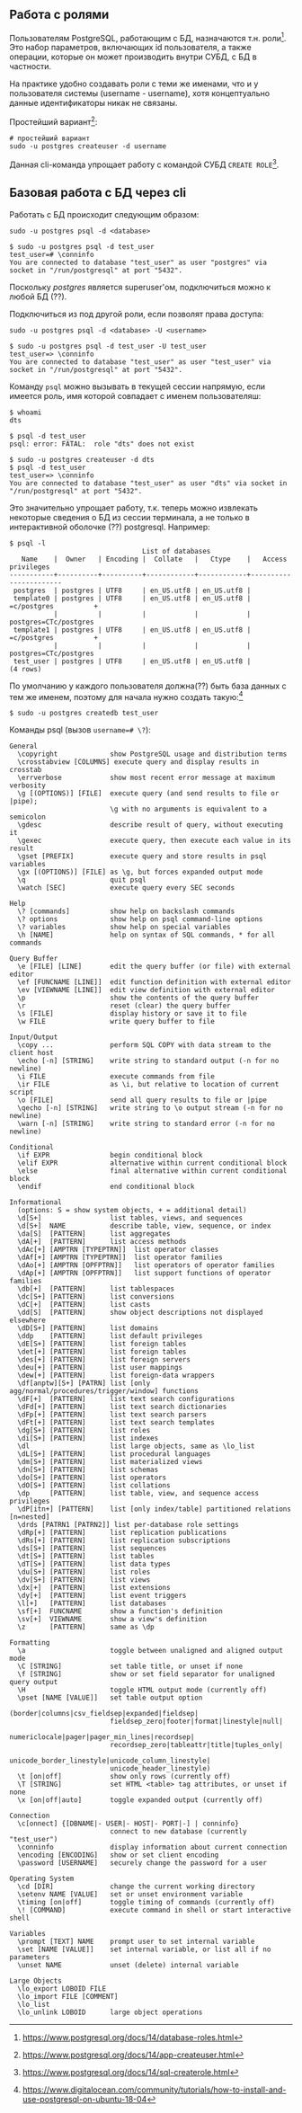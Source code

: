 ## Работа с ролями

Пользователям PostgreSQL, работающим с БД, назначаются т.н. роли[^posgtgres-db-roles]. Это набор параметров, включающих id пользователя, а также операции, которые он может производить внутри СУБД, с БД в частности.

На практике удобно создавать роли с теми же именами, что и у пользователя системы (username - username), хотя концептуально данные идентификаторы никак не связаны.


Простейший вариант[^createuser]:
```
# простейший вариант
sudo -u postgres createuser -d username
```
Данная cli-команда упрощает работу с командой СУБД `CREATE ROLE`[^sql-createrole].

## Базовая работа с БД через cli

Работать с БД происходит следующим образом:
```
sudo -u postgres psql -d <database>

$ sudo -u postgres psql -d test_user
test_user=# \conninfo
You are connected to database "test_user" as user "postgres" via socket in "/run/postgresql" at port "5432".
```
Поскольку _postgres_ является superuser'ом, подключиться можно к любой БД (??).

Подключиться из под другой роли, если позволят права доступа:
```
sudo -u postgres psql -d <database> -U <username>

$ sudo -u postgres psql -d test_user -U test_user
test_user=> \conninfo
You are connected to database "test_user" as user "test_user" via socket in "/run/postgresql" at port "5432".
```

Команду `psql` можно вызывать в текущей сессии напрямую, если имеется роль, имя которой совпадает с именем пользователяш:
```
$ whoami
dts

$ psql -d test_user
psql: error: FATAL:  role "dts" does not exist

$ sudo -u postgres createuser -d dts
$ psql -d test_user
test_user=> \conninfo
You are connected to database "test_user" as user "dts" via socket in "/run/postgresql" at port "5432".
```
Это значительно упрощает работу, т.к. теперь можно извлекать некоторые сведения о БД из сессии терминала, а не только в интерактивной оболочке (??) postgresql. Например:
```
$ psql -l
                                 List of databases
   Name    |  Owner   | Encoding |  Collate   |   Ctype    |   Access privileges   
-----------+----------+----------+------------+------------+-----------------------
 postgres  | postgres | UTF8     | en_US.utf8 | en_US.utf8 | 
 template0 | postgres | UTF8     | en_US.utf8 | en_US.utf8 | =c/postgres          +
           |          |          |            |            | postgres=CTc/postgres
 template1 | postgres | UTF8     | en_US.utf8 | en_US.utf8 | =c/postgres          +
           |          |          |            |            | postgres=CTc/postgres
 test_user | postgres | UTF8     | en_US.utf8 | en_US.utf8 | 
(4 rows)
```


По умолчанию у каждого пользователя должна(??) быть база данных с тем же именем, поэтому для начала нужно создать такую:[^digocn-roles] 
```
$ sudo -u postgres createdb test_user
```


Команды psql (вызов `username=# \?`):
```
General
  \copyright             show PostgreSQL usage and distribution terms
  \crosstabview [COLUMNS] execute query and display results in crosstab
  \errverbose            show most recent error message at maximum verbosity
  \g [(OPTIONS)] [FILE]  execute query (and send results to file or |pipe);
                         \g with no arguments is equivalent to a semicolon
  \gdesc                 describe result of query, without executing it
  \gexec                 execute query, then execute each value in its result
  \gset [PREFIX]         execute query and store results in psql variables
  \gx [(OPTIONS)] [FILE] as \g, but forces expanded output mode
  \q                     quit psql
  \watch [SEC]           execute query every SEC seconds

Help
  \? [commands]          show help on backslash commands
  \? options             show help on psql command-line options
  \? variables           show help on special variables
  \h [NAME]              help on syntax of SQL commands, * for all commands

Query Buffer
  \e [FILE] [LINE]       edit the query buffer (or file) with external editor
  \ef [FUNCNAME [LINE]]  edit function definition with external editor
  \ev [VIEWNAME [LINE]]  edit view definition with external editor
  \p                     show the contents of the query buffer
  \r                     reset (clear) the query buffer
  \s [FILE]              display history or save it to file
  \w FILE                write query buffer to file

Input/Output
  \copy ...              perform SQL COPY with data stream to the client host
  \echo [-n] [STRING]    write string to standard output (-n for no newline)
  \i FILE                execute commands from file
  \ir FILE               as \i, but relative to location of current script
  \o [FILE]              send all query results to file or |pipe
  \qecho [-n] [STRING]   write string to \o output stream (-n for no newline)
  \warn [-n] [STRING]    write string to standard error (-n for no newline)

Conditional
  \if EXPR               begin conditional block
  \elif EXPR             alternative within current conditional block
  \else                  final alternative within current conditional block
  \endif                 end conditional block

Informational
  (options: S = show system objects, + = additional detail)
  \d[S+]                 list tables, views, and sequences
  \d[S+]  NAME           describe table, view, sequence, or index
  \da[S]  [PATTERN]      list aggregates
  \dA[+]  [PATTERN]      list access methods
  \dAc[+] [AMPTRN [TYPEPTRN]]  list operator classes
  \dAf[+] [AMPTRN [TYPEPTRN]]  list operator families
  \dAo[+] [AMPTRN [OPFPTRN]]   list operators of operator families
  \dAp[+] [AMPTRN [OPFPTRN]]   list support functions of operator families
  \db[+]  [PATTERN]      list tablespaces
  \dc[S+] [PATTERN]      list conversions
  \dC[+]  [PATTERN]      list casts
  \dd[S]  [PATTERN]      show object descriptions not displayed elsewhere
  \dD[S+] [PATTERN]      list domains
  \ddp    [PATTERN]      list default privileges
  \dE[S+] [PATTERN]      list foreign tables
  \det[+] [PATTERN]      list foreign tables
  \des[+] [PATTERN]      list foreign servers
  \deu[+] [PATTERN]      list user mappings
  \dew[+] [PATTERN]      list foreign-data wrappers
  \df[anptw][S+] [PATRN] list [only agg/normal/procedures/trigger/window] functions
  \dF[+]  [PATTERN]      list text search configurations
  \dFd[+] [PATTERN]      list text search dictionaries
  \dFp[+] [PATTERN]      list text search parsers
  \dFt[+] [PATTERN]      list text search templates
  \dg[S+] [PATTERN]      list roles
  \di[S+] [PATTERN]      list indexes
  \dl                    list large objects, same as \lo_list
  \dL[S+] [PATTERN]      list procedural languages
  \dm[S+] [PATTERN]      list materialized views
  \dn[S+] [PATTERN]      list schemas
  \do[S+] [PATTERN]      list operators
  \dO[S+] [PATTERN]      list collations
  \dp     [PATTERN]      list table, view, and sequence access privileges
  \dP[itn+] [PATTERN]    list [only index/table] partitioned relations [n=nested]
  \drds [PATRN1 [PATRN2]] list per-database role settings
  \dRp[+] [PATTERN]      list replication publications
  \dRs[+] [PATTERN]      list replication subscriptions
  \ds[S+] [PATTERN]      list sequences
  \dt[S+] [PATTERN]      list tables
  \dT[S+] [PATTERN]      list data types
  \du[S+] [PATTERN]      list roles
  \dv[S+] [PATTERN]      list views
  \dx[+]  [PATTERN]      list extensions
  \dy[+]  [PATTERN]      list event triggers
  \l[+]   [PATTERN]      list databases
  \sf[+]  FUNCNAME       show a function's definition
  \sv[+]  VIEWNAME       show a view's definition
  \z      [PATTERN]      same as \dp

Formatting
  \a                     toggle between unaligned and aligned output mode
  \C [STRING]            set table title, or unset if none
  \f [STRING]            show or set field separator for unaligned query output
  \H                     toggle HTML output mode (currently off)
  \pset [NAME [VALUE]]   set table output option
                         (border|columns|csv_fieldsep|expanded|fieldsep|
                         fieldsep_zero|footer|format|linestyle|null|
                         numericlocale|pager|pager_min_lines|recordsep|
                         recordsep_zero|tableattr|title|tuples_only|
                         unicode_border_linestyle|unicode_column_linestyle|
                         unicode_header_linestyle)
  \t [on|off]            show only rows (currently off)
  \T [STRING]            set HTML <table> tag attributes, or unset if none
  \x [on|off|auto]       toggle expanded output (currently off)

Connection
  \c[onnect] {[DBNAME|- USER|- HOST|- PORT|-] | conninfo}
                         connect to new database (currently "test_user")
  \conninfo              display information about current connection
  \encoding [ENCODING]   show or set client encoding
  \password [USERNAME]   securely change the password for a user

Operating System
  \cd [DIR]              change the current working directory
  \setenv NAME [VALUE]   set or unset environment variable
  \timing [on|off]       toggle timing of commands (currently off)
  \! [COMMAND]           execute command in shell or start interactive shell

Variables
  \prompt [TEXT] NAME    prompt user to set internal variable
  \set [NAME [VALUE]]    set internal variable, or list all if no parameters
  \unset NAME            unset (delete) internal variable

Large Objects
  \lo_export LOBOID FILE
  \lo_import FILE [COMMENT]
  \lo_list
  \lo_unlink LOBOID      large object operations
```


[^createuser]: https://www.postgresql.org/docs/14/app-createuser.html
[^digocn-roles]: https://www.digitalocean.com/community/tutorials/how-to-install-and-use-postgresql-on-ubuntu-18-04
[^posgtgres-db-roles]: https://www.postgresql.org/docs/14/database-roles.html
[^sql-createrole]: https://www.postgresql.org/docs/14/sql-createrole.html
